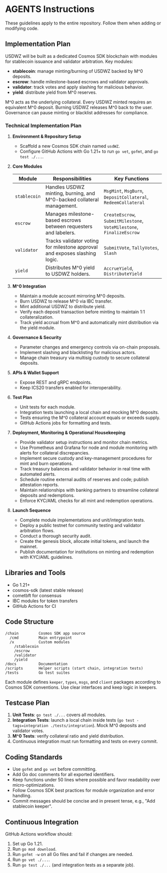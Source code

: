 # AGENTS Instructions

These guidelines apply to the entire repository. Follow them when adding or modifying code.

## Implementation Plan

USDWZ will be built as a dedicated Cosmos SDK blockchain with modules for stablecoin issuance and validator arbitration. Key modules:

- **stablecoin**: manage minting/burning of USDWZ backed by M^0 deposits.
- **escrow**: handle milestone-based escrows and validator approvals.
- **validator**: track votes and apply slashing for malicious behavior.
- **yield**: distribute yield from M^0 reserves.

M^0 acts as the underlying collateral. Every USDWZ minted requires an equivalent M^0 deposit. Burning USDWZ releases M^0 back to the user. Governance can pause minting or blacklist addresses for compliance.

### Technical Implementation Plan

1. **Environment & Repository Setup**
   - Scaffold a new Cosmos SDK chain named `usdWZ`.
   - Configure GitHub Actions with Go 1.21+ to run `go vet`, `gofmt`, and `go test ./...`.

2. **Core Modules**

   | Module | Responsibilities | Key Functions |
   |--------|-----------------|---------------|
   |`stablecoin`|Handles USDWZ minting, burning, and M^0-backed collateral management.|`MsgMint`, `MsgBurn`, `DepositCollateral`, `RedeemCollateral`|
   |`escrow`|Manages milestone-based escrows between requesters and labelers.|`CreateEscrow`, `SubmitMilestone`, `VoteMilestone`, `FinalizeEscrow`|
   |`validator`|Tracks validator voting for milestone approval and exposes slashing logic.|`SubmitVote`, `TallyVotes`, `Slash`|
   |`yield`|Distributes M^0 yield to USDWZ holders.|`AccrueYield`, `DistributeYield`|

3. **M^0 Integration**
   - Maintain a module account mirroring M^0 deposits.
   - Burn USDWZ to release M^0 via IBC transfer.
   - Mint additional USDWZ to distribute yield.
   - Verify each deposit transaction before minting to maintain 1:1 collateralization.
   - Track yield accrual from M^0 and automatically mint distribution via the yield module.

4. **Governance & Security**
   - Parameter changes and emergency controls via on-chain proposals.
   - Implement slashing and blacklisting for malicious actors.
   - Manage chain treasury via multisig custody to secure collateral deposits.
5. **APIs & Wallet Support**
   - Expose REST and gRPC endpoints.
   - Keep ICS20 transfers enabled for interoperability.

6. **Test Plan**
   - Unit tests for each module.
   - Integration tests launching a local chain and mocking M^0 deposits.
   - Tests ensuring the M^0 collateral account equals or exceeds supply.
   - GitHub Actions jobs for formatting and tests.

7. **Deployment, Monitoring & Operational Housekeeping**
   - Provide validator setup instructions and monitor chain metrics.
   - Use Prometheus and Grafana for node and module monitoring with alerts for collateral discrepancies.
   - Implement secure custody and key-management procedures for mint and burn operations.
   - Track treasury balances and validator behavior in real time with automated alerts.
   - Schedule routine external audits of reserves and code; publish attestation reports.
   - Maintain relationships with banking partners to streamline collateral deposits and redemptions.
   - Enforce KYC/AML checks for all mint and redemption operations.

8. **Launch Sequence**
   - Complete module implementations and unit/integration tests.
   - Deploy a public testnet for community testing and validator arbitration flows.
   - Conduct a thorough security audit.
   - Create the genesis block, allocate initial tokens, and launch the mainnet.
   - Publish documentation for institutions on minting and redemption with KYC/AML guidelines.

## Libraries and Tools

- Go 1.21+
- cosmos-sdk (latest stable release)
- cometbft for consensus
- IBC modules for token transfers
- GitHub Actions for CI

## Code Structure

```
/chain         Cosmos SDK app source
  /cmd         Main entrypoint
  /x           Custom modules
    /stablecoin
    /escrow
    /validator
    /yield
/docs          Documentation
/scripts       Helper scripts (start chain, integration tests)
/tests         Go test suites
```

Each module defines `keeper`, `types`, `msgs`, and `client` packages according to Cosmos SDK conventions. Use clear interfaces and keep logic in keepers.

## Testcase Plan

1. **Unit Tests**: `go test ./...` covers all modules.
2. **Integration Tests**: launch a local chain inside tests (`go test -tags=integration ./tests/integration`). Mock M^0 deposits and validator votes.
3. **M^0 Tests**: verify collateral ratio and yield distribution.
4. Continuous integration must run formatting and tests on every commit.

## Coding Standards

- Use `gofmt` and `go vet` before committing.
- Add Go doc comments for all exported identifiers.
- Keep functions under 50 lines where possible and favor readability over micro-optimizations.
- Follow Cosmos SDK best practices for module organization and error handling.
- Commit messages should be concise and in present tense, e.g., "Add stablecoin keeper".

## Continuous Integration

GitHub Actions workflow should:

1. Set up Go 1.21.
2. Run `go mod download`.
3. Run `gofmt -w` on all Go files and fail if changes are needed.
4. Run `go vet ./...`.
5. Run `go test ./...` (and integration tests as a separate job).

